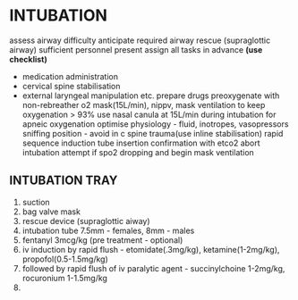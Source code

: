 # INTUBATION

assess airway difficulty 
anticipate required airway rescue (supraglottic airway) 
sufficient personnel present
assign all tasks in advance **(use checklist)**
  - medication administration
  - cervical spine stabilisation
  - external laryngeal manipulation etc.
prepare drugs 
preoxygenate with non-rebreather o2 mask(15L/min), nippv, mask ventilation to keep oxygenation > 93%
use nasal canula at 15L/min during intubation for apneic oxygenation 
optimise physiology - fluid, inotropes, vasopressors
sniffing position - avoid in c spine trauma(use inline stabilisation) 
rapid sequence induction
tube insertion
confirmation with etco2 
abort intubation attempt if spo2 dropping and begin mask ventilation
## INTUBATION TRAY
1. suction
2. bag valve mask
3. rescue device (supraglottic aiway)
4. intubation tube 7.5mm - females, 8mm - males
5. fentanyl 3mcg/kg (pre treatment - optional)
6. iv induction by rapid flush - etomidate(.3mg/kg), ketamine(1-2mg/kg), propofol(0.5-1.5mg/kg)
7. followed by rapid flush of iv paralytic agent - succinylchoine 1-2mg/kg, rocuronium 1-1.5mg/kg 
8. 




